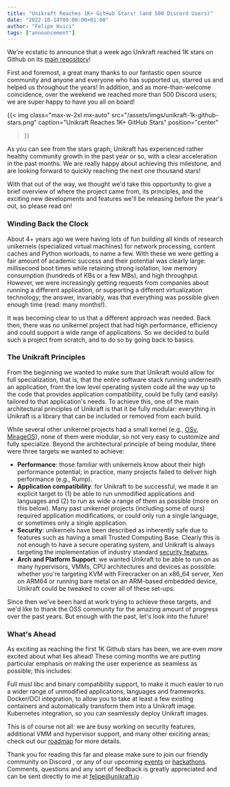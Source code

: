 ```yaml
---
title: "Unikraft Reaches 1K+ GitHub Stars! (and 500 Discord Users)"
date: "2022-10-14T09:00:00+01:00"
author: "Felipe Huici"
tags: ["announcement"]
---
```


We're ecstatic to announce that a week ago Unikraft reached 1K stars on Github on its [main repository](https://github.com/unikraft/unikraft)!

First and foremost, a great many thanks to our fantastic open source community and anyone and everyone who has supported us, starred us and helped us throughout the years!
In addition, and as more-than-welcome coincidence, over the weekend we reached more than 500 Discord users; we are super happy to have you all on board!

{{< img
  class="max-w-2xl mx-auto"
  src="/assets/imgs/unikraft-1k-github-stars.png"
  caption="Unikraft Reaches 1K+ GitHub Stars"
  position="center"
>}}

As you can see from the stars graph, Unikraft has experienced rather healthy community growth in the past year or so, with a clear acceleration in the past months. We are really happy about achieving this milestone, and are looking forward to quickly reaching the next one thousand stars!

With that out of the way, we thought we'd take this opportunity to give a brief overview of where the project came from, its principles, and the exciting new developments and features we'll be releasing before the year's out, so please read on!

### Winding Back the Clock

About 4+ years ago we were having lots of fun building all kinds of research unikernels (specialized virtual machines) for network processing, content caches and Python worloads, to name a few. With these we were getting a fair amount of academic success and their potential was clearly large: millisecond boot times while retaining strong isolation, low memory consumption (hundreds of KBs or a few MBs), and high throughput. However, we were increasingly getting requests from companies about running a different application, or supporting a different virtualization technology; the answer, invariably, was that everything was possible given enough time (read: many months!).

It was becoming clear to us that a different approach was needed. Back then, there was no unikernel project that had high performance, efficiency and could support a wide range of applications. So we decided to build such a project from scratch, and to do so by going back to basics.

### The Unikraft Principles

From the beginning we wanted to make sure that Unikraft would allow for full specialization, that is, that the entire software stack running underneath an application, from the low level operating system code all the way up to the code that provides application compatibility, could be fully (and easily) tailored to that application's needs. To achieve this, one of the main architectural principles of Unikraft is that it be fully modular: everything in Unikraft is a library that can be included or removed from each build.

While several other unikernel projects had a small kernel (e.g., [OSv](https://osv.io/), [MirageOS](https://mirage.io/)), none of them were modular, so not very easy to customize and fully specialize. Beyond the architectural principle of being modular, there were three targets we wanted to achieve: 

 * **Performance**: those familiar with unikernels know about their high performance potential; in practice, many projects failed to deliver high performance (e.g., Rump).
 * **Application compatibility**: for Unikraft to be successful, we made it an explicit target to (1) be able to run unmodified applications and languages and (2) to run as wide a range of them as possible (more on this below). Many past unikernel projects (including some of ours) required application modifications, or could only run a single language, or sometimes only a single application.
 * **Security**: unikernels have been described as inherently safe due to features such as having a small Trusted Computing Base. Clearly this is not enough to have a secure operating system, and Unikraft is always targeting the implementation of industry standard [security features](https://unikraft.org/docs/features/security/).
 * **Arch and Platform Support**: we wanted Unikraft to be able to run on as many hypervisors, VMMs, CPU architectures and devices as possible: whether you're targeting KVM with Firecracker on an x86_64 server, Xen on ARM64 or running bare metal on an ARM-based embedded device, Unikraft  could be tweaked to cover all of these set-ups.

Since then we've been hard at work trying to achieve these targets, and we'd like to thank the OSS community for the amazing amount of progress over the past years. But enough with the past, let's look into the future!

### What's Ahead

As exciting as reaching the first 1K Github stars has been, we are even more excited about what lies ahead! These coming months we are putting particular emphasis on making the user experience as seamless as possible; this includes:

Full musl libc and binary compatibility support, to make it much easier to run a wider range of unmodified applications, languages and frameworks.
Docker/OCI integration, to allow you to take at least a few existing containers and automatically transform them into a Unikraft image.
Kubernetes integration, so you can seamlessly deploy Unikraft images.

This is of course not all: we are busy working on security features, additional VMM and hypervisor support, and many other exciting areas; check out our [roadmap](https://github.com/orgs/unikraft/projects/24/views/31) for more details.

Thank you for reading this far and please make sure to join our friendly community on Discord , or any of our upcoming [events](https://unikraft.org/community/events/) or [hackathons](https://unikraft.org/community/hackathons/). Comments, questions and any sort of feedback is greatly appreciated and can be sent directly to me at felipe@unikraft.io .
